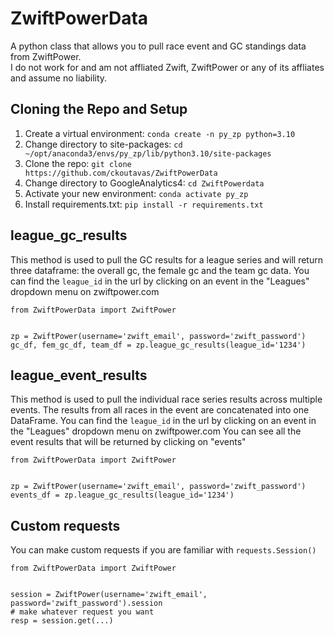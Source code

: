 # ZwiftPowerData
A python class that allows you to pull race event and GC standings data from ZwiftPower.<br>I do not work for and am not affliated Zwift, ZwiftPower or any of its affliates and assume no liability.

## Cloning the Repo and Setup
1. Create a virtual environment: `conda create -n py_zp python=3.10`
2. Change directory to site-packages: `cd ~/opt/anaconda3/envs/py_zp/lib/python3.10/site-packages`
3. Clone the repo: `git clone https://github.com/ckoutavas/ZwiftPowerData`
4. Change directory to GoogleAnalytics4: `cd ZwiftPowerdata`
5. Activate your new environment: `conda activate py_zp`
6. Install requirements.txt: `pip install -r requirements.txt`

## league_gc_results
This method is used to pull the GC results for a league series and will return three dataframe:
the overall gc, the female gc and the team gc data. You can find the `league_id`
in the url by clicking on an event in the "Leagues" dropdown menu on zwiftpower.com
```
from ZwiftPowerData import ZwiftPower


zp = ZwiftPower(username='zwift_email', password='zwift_password')
gc_df, fem_gc_df, team_df = zp.league_gc_results(league_id='1234')
```

## league_event_results
This method is used to pull the individual race series results across multiple events.
The results from all races in the event are concatenated into one DataFrame. 
You can find the `league_id` in the url by clicking on an event in the "Leagues" dropdown menu on zwiftpower.com
You can see all the event results that will be returned by clicking on "events"

```
from ZwiftPowerData import ZwiftPower


zp = ZwiftPower(username='zwift_email', password='zwift_password')
events_df = zp.league_gc_results(league_id='1234')
```

## Custom requests
You can make custom requests if you are familiar with `requests.Session()`

```
from ZwiftPowerData import ZwiftPower


session = ZwiftPower(username='zwift_email', password='zwift_password').session
# make whatever request you want
resp = session.get(...)
```